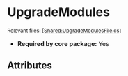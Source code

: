 # UpgradeModules
<sup>Relevant files: [[Shared:UpgradeModulesFile.cs]](https://github.com/Regalis11/Barotrauma/blob/master/Barotrauma/BarotraumaShared/SharedSource/ContentManagement/ContentFile/UpgradeModulesFile.cs)</sup>
- **Required by core package:** Yes



## Attributes



